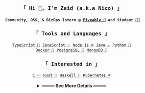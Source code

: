 <h3 align="center"><samp>「 Hi 👋, I'm Zaid (a.k.a Nico) 」</samp></h3> 


<div align="center">
	<h4><code><samp> Community, OSS, & BizOps Intern @ <a href="https://fiveable.me/">Fiveable 🏦</a> and Student 👨‍🎓</samp></code></h4>
	<samp> 
		<h3>「 Tools and Languages 」</h4>
		<a href="https://www.typescriptlang.org/"><code>TypeScript 🧰</code></a>
		<a href="https://www.javascript.com/"><code>JavaScript 💡</code></a>
		<a href="https://nodejs.org/"><code>Node.js ⚙️</code></a>
		<a href="https://www.oracle.com/java/"><code>Java ☕</code></a>
		<a href="https://www.python.org/"><code>Python 🐍</code></a><br>
		<a href="https://www.docker.com/"><code>Docker 🐳</code></a>
		<a href="https://www.mongodb.com/"><code>PostgreSQL 🐘</code></a>
		<a href="https://www.postgresql.org/"><code>MongoDB 🍃</code></a>
	</samp>
	<br>
	<samp> 
		<h3>「 Interested in 」</h4>
		<a href="https://llvm.org/"><code>C 💤</code></a>
		<a href="https://www.rust-lang.org/"><code>Rust 🦀</code></a>
		<a href="https://www.haskell.org/"><code>Haskell 🧮</code></a>
		<a href="https://kubernetes.io/"><code>Kubernetes ☸️</code></a>
	</samp>
	<br>
	<br>
	<details>
		<summary><b>════ See More Details ════</b></summary>
		<br>
		<table align="center">
				<tr>
					<td><img alt="Zaid's Github Stats" src="https://github-readme-stats.vercel.app/api/top-langs/?username=zaida04&text_color=9f9f9f&bg_color=00000000&langs_count=10&layout=compact&hide=css,html,shell,dockerfile" /></td>
					<td><img alt="Zaid's Github Stats" src="https://github-readme-stats.vercel.app/api?username=zaida04&count_private=true&text_color=9f9f9f&bg_color=00000000&hide=stars&include_all_commits=true&show_icons=true" /></td>
				</tr>
		</table>
	</details>
</div>
